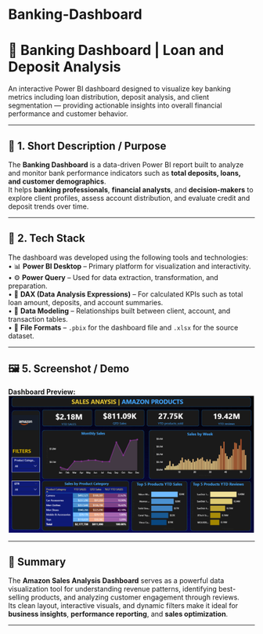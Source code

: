 # Banking-Dashboard
# 🏦 Banking Dashboard | Loan and Deposit Analysis

An interactive Power BI dashboard designed to visualize key banking metrics including loan distribution, deposit analysis, and client segmentation — providing actionable insights into overall financial performance and customer behavior.

---

## 🎯 1. Short Description / Purpose
The **Banking Dashboard** is a data-driven Power BI report built to analyze and monitor bank performance indicators such as **total deposits, loans, and customer demographics**.  
It helps **banking professionals**, **financial analysts**, and **decision-makers** to explore client profiles, assess account distribution, and evaluate credit and deposit trends over time.

---

## 🧰 2. Tech Stack
The dashboard was developed using the following tools and technologies:  
• 📊 **Power BI Desktop** – Primary platform for visualization and interactivity.  
• ⚙️ **Power Query** – Used for data extraction, transformation, and preparation.  
• 🧮 **DAX (Data Analysis Expressions)** – For calculated KPIs such as total loan amount, deposits, and account summaries.  
• 🧠 **Data Modeling** – Relationships built between client, account, and transaction tables.  
• 💾 **File Formats** – `.pbix` for the dashboard file and `.xlsx` for the source dataset.  

---


## 🖼️ 5. Screenshot / Demo
**Dashboard Preview:**  
![Amazon Sales Dashboard Preview](https://github.com/AniketBordekar07/Amazon-Sales-Dashboard/blob/main/Snapshot%20of%20Amazon%20Dashboard.png)

---

## 🏁 Summary
The **Amazon Sales Analysis Dashboard** serves as a powerful data visualization tool for understanding revenue patterns, identifying best-selling products, and analyzing customer engagement through reviews.  
Its clean layout, interactive visuals, and dynamic filters make it ideal for **business insights**, **performance reporting**, and **sales optimization**.

---
